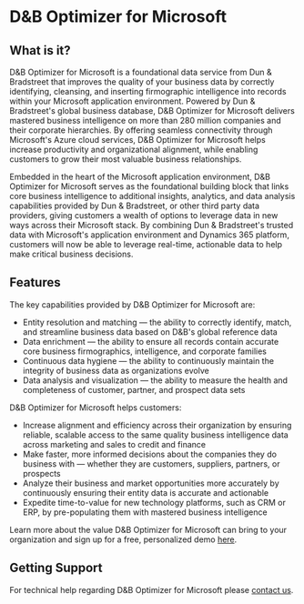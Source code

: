# D&B Optimizer for Microsoft

## What is it?
D&B Optimizer for Microsoft is a foundational data service from Dun & Bradstreet that improves the quality of your business data by correctly identifying, cleansing, and inserting firmographic intelligence into records within your Microsoft application environment. Powered by Dun & Bradstreet's global business database, D&B Optimizer for Microsoft delivers mastered business intelligence on more than 280 million companies and their corporate hierarchies. By offering seamless connectivity through Microsoft's Azure cloud services, D&B Optimizer for Microsoft helps increase productivity and organizational alignment, while enabling customers to grow their most valuable business relationships.

Embedded in the heart of the Microsoft application environment, D&B Optimizer for Microsoft serves as the foundational building block that links core business intelligence to additional insights, analytics, and data analysis capabilities provided by Dun & Bradstreet, or other third party data providers, giving customers a wealth of options to leverage data in new ways across their Microsoft stack. By combining Dun & Bradstreet's trusted data with Microsoft's application environment and Dynamics 365 platform, customers will now be able to leverage real-time, actionable data to help make critical business decisions.

## Features
The key capabilities provided by D&B Optimizer for Microsoft are:

* Entity resolution and matching &mdash; the ability to correctly identify, match, and streamline business data based on D&B's global reference data
* Data enrichment &mdash; the ability to ensure all records contain accurate core business firmographics, intelligence, and corporate families
* Continuous data hygiene &mdash; the ability to continuously maintain the integrity of business data as organizations evolve
* Data analysis and visualization &mdash; the ability to measure the health and completeness of customer, partner, and prospect data sets

D&B Optimizer for Microsoft helps customers:
* Increase alignment and efficiency across their organization by ensuring reliable, scalable access to the same quality business intelligence data across marketing and sales to credit and finance
* Make faster, more informed decisions about the companies they do business with &mdash; whether they are customers, suppliers, partners, or prospects 
* Analyze their business and market opportunities more accurately by continuously ensuring their entity data is accurate and actionable
* Expedite time-to-value for new technology platforms, such as CRM or ERP, by pre-populating them with mastered business intelligence

Learn more about the value D&B Optimizer for Microsoft can bring to your organization and sign up for a free, personalized demo [here](http://www.dnb.com/products/marketing-sales/dnb-optimizer-for-microsoft-cds.html).

## Getting Support
For technical help regarding D&B Optimizer for Microsoft please [contact us](http://www.dnb.com/utility-pages/customer-service.html).